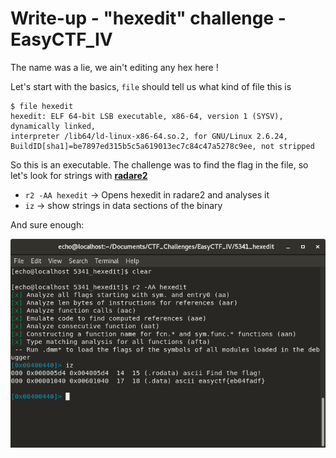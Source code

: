 # Write-up - "hexedit" challenge - EasyCTF_IV

The name was a lie, we ain't editing any hex here !

Let's start with the basics, `file` should tell us what kind of file this is

``` shell
$ file hexedit 
hexedit: ELF 64-bit LSB executable, x86-64, version 1 (SYSV), dynamically linked,
interpreter /lib64/ld-linux-x86-64.so.2, for GNU/Linux 2.6.24,
BuildID[sha1]=be7897ed315b5c5a619013ec7c84c47a5278c9ee, not stripped
```

So this is an executable. The challenge was to find the flag in the file, so let's look for strings with [**radare2**](https://github.com/radare/radare2)

- `r2 -AA hexedit` -> Opens hexedit in radare2 and analyses it
- `iz` -> show strings in data sections of the binary

And sure enough:

![Flag Found !](./Pictures/5341_1.png)

